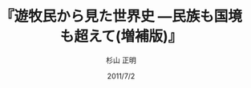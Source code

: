 ---
title: "『遊牧民から見た世界史 ―民族も国境も超えて(増補版)』"
description: "中央ユーラシアは「東西文明の十字路」などではなく、高度な文明を誇る地だった。スキタイ、匈奴から、テュルク、ウイグル、モンゴル帝国まで、草原の民の視点から世界史を描き直す話題作。"
date: 2011/7/2
draft: false
hideToc: false
enableToc: true
enableTocContent: false
author: "杉山 正明"
tags: 
- 民族
category: 
- 世界史
series:
- 中公新書
- 早稲田大学必修基礎演習テキスト100(2020年度)
image: images/feature2/content.png
---
